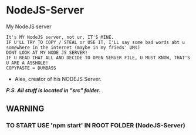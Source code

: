 # NodeJS-Server
My NodeJS server

    It's MY NodeJS server, not ur, IT'S MINE. 
    IF U'LL TRY TO COPY / STEAL or USE IT, I'LL say some bad words abt u somewhere in the internet (maybe in my frieds' DMs)
    DONT LOOK AT MY NODE JS SERVER!
    IF U READ THAT ALL AND DECIDE TO OPEN SERVER FILE, U MUST KNOW, THAT'S U ARE A ASSHOLE!
    COPYPASTE = DUMBASS
    
- Alex, creator of his NODEJS Server.

***P.S. All stuff is located in "src" folder.***

## **WARNING**
### TO START USE 'npm start' IN ROOT FOLDER (NodeJS-Server) 